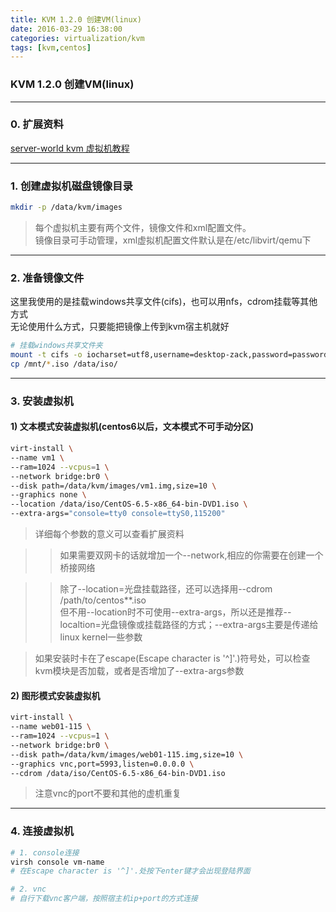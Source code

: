 ```yaml
---
title: KVM 1.2.0 创建VM(linux)
date: 2016-03-29 16:38:00
categories: virtualization/kvm
tags: [kvm,centos]
---
```

### KVM 1.2.0 创建VM(linux)

---
### 0. 扩展资料
[server-world kvm 虚拟机教程](http://www.server-world.info/en/note?os=CentOS_7&p=kvm&f=2)

---

### 1. 创建虚拟机磁盘镜像目录
``` bash
mkdir -p /data/kvm/images
```
> 每个虚拟机主要有两个文件，镜像文件和xml配置文件。  
镜像目录可手动管理，xml虚拟机配置文件默认是在/etc/libvirt/qemu下

---

### 2. 准备镜像文件
这里我使用的是挂载windows共享文件(cifs)，也可以用nfs，cdrom挂载等其他方式  
无论使用什么方式，只要能把镜像上传到kvm宿主机就好
``` bash
# 挂载windows共享文件夹
mount -t cifs -o iocharset=utf8,username=desktop-zack,password=password,uid=0,dir_mode=0777,file_mode=0777,rw //172.16.2.4/zack-imagefile /mnt/
cp /mnt/*.iso /data/iso/
```


---

### 3. 安装虚拟机
#### 1) 文本模式安装虚拟机(centos6以后，文本模式不可手动分区)
``` bash
virt-install \
--name vm1 \
--ram=1024 --vcpus=1 \
--network bridge:br0 \
--disk path=/data/kvm/images/vm1.img,size=10 \
--graphics none \
--location /data/iso/CentOS-6.5-x86_64-bin-DVD1.iso \
--extra-args="console=tty0 console=ttyS0,115200"
```
> 详细每个参数的意义可以查看扩展资料

>> 如果需要双网卡的话就增加一个--network,相应的你需要在创建一个桥接网络  

>> 除了--location=光盘挂载路径，还可以选择用--cdrom /path/to/centos**.iso  
但不用--location时不可使用--extra-args，所以还是推荐--localtion=光盘镜像或挂载路径的方式；--extra-args主要是传递给linux kernel一些参数

> 如果安装时卡在了escape(Escape character is '^]'.)符号处，可以检查kvm模块是否加载，或者是否增加了--extra-args参数

#### 2) 图形模式安装虚拟机
``` bash
virt-install \
--name web01-115 \
--ram=1024 --vcpus=1 \
--network bridge:br0 \
--disk path=/data/kvm/images/web01-115.img,size=10 \
--graphics vnc,port=5993,listen=0.0.0.0 \
--cdrom /data/iso/CentOS-6.5-x86_64-bin-DVD1.iso
```
> 注意vnc的port不要和其他的虚机重复

---

### 4. 连接虚拟机
``` bash
# 1. console连接
virsh console vm-name
# 在Escape character is '^]'.处按下enter键才会出现登陆界面

# 2. vnc
# 自行下载vnc客户端，按照宿主机ip+port的方式连接
```
